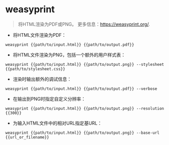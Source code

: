 # weasyprint

> 将HTML渲染为PDF或PNG。
> 更多信息：<https://weasyprint.org/>.

- 将HTML文件渲染为PDF：

`weasyprint {{path/to/input.html}} {{path/to/output.pdf}}`

- 将HTML文件渲染为PNG，包括一个额外的用户样式表：

`weasyprint {{path/to/input.html}} {{path/to/output.png}} --stylesheet {{path/to/stylesheet.css}}`

- 渲染时输出额外的调试信息：

`weasyprint {{path/to/input.html}} {{path/to/output.pdf}} --verbose`

- 在输出到PNG时指定自定义分辨率：

`weasyprint {{path/to/input.html}} {{path/to/output.png}} --resolution {{300}}`

- 为输入HTML文件中的相对URL指定基URL：

`weasyprint {{path/to/input.html}} {{path/to/output.png}} --base-url {{url_or_filename}}`